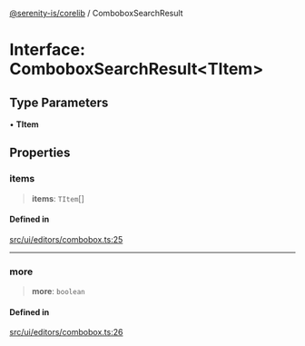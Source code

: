 [@serenity-is/corelib](../README.md) / ComboboxSearchResult

# Interface: ComboboxSearchResult\<TItem\>

## Type Parameters

• **TItem**

## Properties

### items

> **items**: `TItem`[]

#### Defined in

[src/ui/editors/combobox.ts:25](https://github.com/serenity-is/serenity/blob/master/packages/corelib/src/ui/editors/combobox.ts#L25)

***

### more

> **more**: `boolean`

#### Defined in

[src/ui/editors/combobox.ts:26](https://github.com/serenity-is/serenity/blob/master/packages/corelib/src/ui/editors/combobox.ts#L26)
